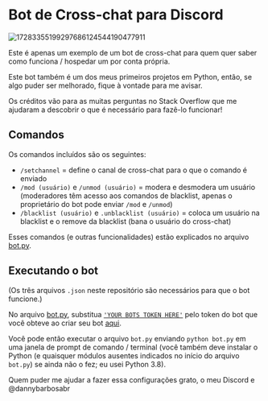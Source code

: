 # Bot de Cross-chat para Discord

![17283355199297686124544190477911](https://github.com/user-attachments/assets/20dfea0d-08ec-45b1-9528-7dd669a49aed)

Este é apenas um exemplo de um bot de cross-chat para quem quer saber como funciona / hospedar um por conta própria.

Este bot também é um dos meus primeiros projetos em Python, então, se algo puder ser melhorado, fique à vontade para me avisar.

Os créditos vão para as muitas perguntas no Stack Overflow que me ajudaram a descobrir o que é necessário para fazê-lo funcionar!

## Comandos
Os comandos incluídos são os seguintes:
- `/setchannel` = define o canal de cross-chat para o que o comando é enviado
- `/mod (usuário)` e `/unmod (usuário)` = modera e desmodera um usuário (moderadores têm acesso aos comandos de blacklist, apenas o proprietário do bot pode enviar `/mod` e `/unmod`)
- `/blacklist (usuário)` e `.unblacklist (usuário)` = coloca um usuário na blacklist e o remove da blacklist (bana o usuário do cross-chat)

Esses comandos (e outras funcionalidades) estão explicados no arquivo [bot.py](https://github.com/go-off-i-guess/cross-chat/blob/master/bot.py).

## Executando o bot
(Os três arquivos `.json` neste repositório são necessários para que o bot funcione.)

No arquivo [bot.py](https://github.com/go-off-i-guess/cross-chat/blob/master/bot.py), substitua [`'YOUR BOTS TOKEN HERE'`](https://github.com/go-off-i-guess/cross-chat/blob/master/bot.py#L6) pelo token do bot que você obteve ao criar seu bot [aqui](https://discord.com/developers/applications).

Você pode então executar o arquivo `bot.py` enviando `python bot.py` em uma janela de prompt de comando / terminal (você também deve instalar o Python (e quaisquer módulos ausentes indicados no início do arquivo `bot.py`) se ainda não o fez; eu usei Python 3.8).

Quem puder me ajudar a fazer essa configurações grato, o meu Discord e @dannybarbosabr
